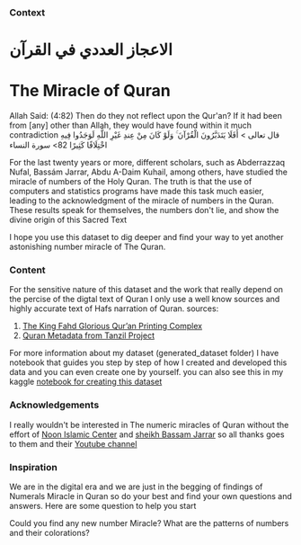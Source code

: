 ### Context

# الاعجاز العددي في القرآن
# The Miracle of Quran
Allah Said: (4:82) Then do they not reflect upon the Qur'an? If it had been from [any] other than Allah, they would have found within it much contradiction
قال تعالى > أَفَلَا يَتَدَبَّرُونَ الْقُرْآنَ ۚ وَلَوْ كَانَ مِنْ عِندِ غَيْرِ اللَّهِ لَوَجَدُوا فِيهِ اخْتِلَافًا كَثِيرًا 82> سورة النساء

For the last twenty years or more, different scholars, such as Abderrazzaq Nufal, Bassám Jarrar, Abdu A-Daim Kuhail, among others, have studied the miracle of numbers of the Holy Quran. The truth is that the use of computers and statistics programs have made this task much easier, leading to the acknowledgment of the miracle of numbers in the Quran. These results speak for themselves, the numbers don't lie, and show the divine origin of this Sacred Text

I hope you use this dataset to dig deeper and find your way to yet another astonishing number miracle of The Quran.

### Content

For the sensitive nature of this dataset and the work that really depend on the percise of the digtal text of Quran I only use a well know sources and highly accurate text of Hafs narration of Quran. 
sources:
1. [The King Fahd Glorious Qur’an Printing Complex](https://dm.qurancomplex.gov.sa/en/projectabstract/)
2. [Quran Metadata from Tanzil Project](https://tanzil.net/docs/Tanzil_Project) 

For more information about my dataset (generated_dataset folder) I have notebook that guides you step by step of how I created and developed this data and you can even create one by yourself. you can also see this in my kaggle [notebook for creating this dataset](https://www.kaggle.com/mohamedmoaz/building-numeric-quran-dataset)

### Acknowledgements

I really wouldn't be interested in The numeric miracles of Quran without the effort of [Noon Islamic Center](http://www.islamnoon.com/) and [sheikh Bassam Jarrar](https://www.youtube.com/channel/UCeM3H72v5rzf_4J5aZV8BmQ)
so all thanks goes to them and their [Youtube channel](https://www.youtube.com/channel/UCeM3H72v5rzf_4J5aZV8BmQ)

### Inspiration

We are in the digital era and we are just in the begging of findings of Numerals Miracle in Quran so do your best and find your own questions and answers. Here are some question to help you start

Could you find any new number Miracle?
What are the patterns of numbers and their colorations?
